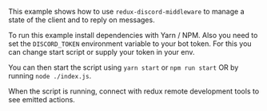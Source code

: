 This example shows how to use `redux-discord-middleware` to manage a state of the client and to reply on messages.

To run this example install dependencies with Yarn / NPM.
Also you need to set the `DISCORD_TOKEN` environment variable to your bot token.
For this you can change start script or supply your token in your env.

You can then start the script using `yarn start` or `npm run start` OR by running `node ./index.js`.

When the script is running, connect with redux remote development tools to see emitted actions.
